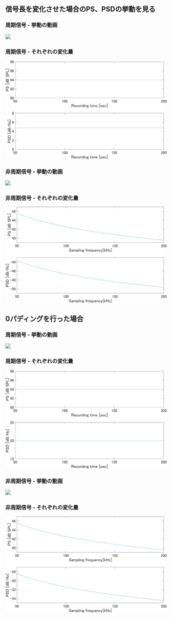 ## 信号長を変化させた場合のPS、PSDの挙動を見る
### 周期信号 - 挙動の動画
![](../img/v2_pure.gif)
### 周期信号 - それぞれの変化量
![](../img/v2_pure.png)
### 非周期信号 - 挙動の動画
![](../img/v2_wgn.gif)
### 非周期信号 - それぞれの変化量
![](../img/v2_wgn.png)

## 0パディングを行った場合
### 周期信号 - 挙動の動画
![](../img/v2_pad_pure.gif)
### 周期信号 - それぞれの変化量
![](../img/v2_pad_pure.png)
### 非周期信号 - 挙動の動画
![](../img/v2_pad_wgn.gif)
### 非周期信号 - それぞれの変化量
![](../img/v2_pad_wgn.png)
